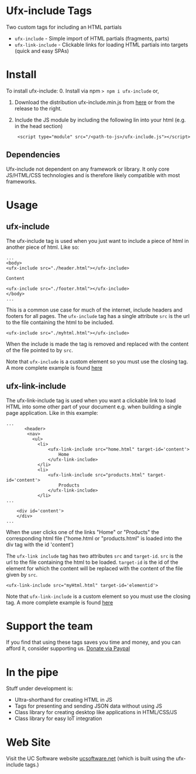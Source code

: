 
# Ufx-include Tags
Two custom tags for including an HTML partials
- `ufx-include` - Simple import of HTML partials (fragments, parts)
- `ufx-link-include` - Clickable links for loading HTML partials into targets (quick and easy SPAs)

# Install
To install ufx-include:
0. Install via npm `> npm i ufx-include` or,
1. Download the distribution ufx-include.min.js from [here](/dist) or from the release to the right.
2. Include the JS module by including the following lin into your html (e.g. in the head section)

        <script type="module" src="/<path-to-js>/ufx-include.js"></script>

## Dependencies
Ufx-include not dependent on any framework or library. It only core JS/HTML/CSS technologies and is therefore likely compatible with most frameworks.

# Usage
## ufx-include



The ufx-include tag is used when you just want to include a piece of html in another piece of html. Like so:

    ...
    <body>
    <ufx-include src="./header.html"></ufx-include>

    Content

    <ufx-include src="./footer.html"></ufx-include>
    </body>
    ...

This is a common use case for much of the internet, include headers and footers for all pages.
The `ufx-include` tag has a single attribute `src` is the url to the file containing the html to be included.

    <ufx-include src="./myhtml.html"></ufx-include>

When the include is made the tag is removed and replaced with the content of the file pointed to by `src`.

Note that `ufx-include` is a custom element so you must use the closing tag.
A more complete example is found [here](https://www.ucsoftware.net/code-examples/ufx-include/ufx-include/index.html)

## ufx-link-include
The ufx-link-include tag is used when you want a clickable link to load HTML into some other part of your document e.g. when building a single page application. Like in this example:

    ...
           <header>
            <nav>
              <ul>
                <li>
                    <ufx-link-include src="home.html" target-id='content'>  
                        Home 
                    </ufx-link-include>
                </li>
                <li>
                    <ufx-link-include src="products.html" target-id='content'>
                        Products
                    </ufx-link-include>
                </li> 
    ...

        <div id='content'>     
        </div>
    ...

When the user clicks one of the links "Home" or "Products" the corresponding html file ("home.html or "products.html" is loaded into the div tag with the id 'content')

The `ufx-link include` tag has two attributes `src` and `target-id`.
`src` is the url to the file containing the html to be loaded.
`target-id` is the id of the element for which the content will be replaced with the content of the file given by `src`.

    <ufx-link-include src="myHtml.html" target-id='elementid'>


Note that `ufx-link-include` is a custom element so you must use the closing tag.
A more complete example is found [here](https://www.ucsoftware.net/code-examples/ufx-include/ufx-link-include/index.html)

# Support the team
If you find that using these tags saves you time and money, and you can afford it, consider supporting us. [Donate via Paypal](https://www.paypal.com/donate/?hosted_button_id=6P3N2A2THNDKJ)

# In the pipe
Stuff under development is:
- Ultra-shorthand for creating HTML in JS
- Tags for presenting and sending JSON data without using JS
- Class library for creating desktop like applications in HTML/CSS/JS
- Class library for easy IoT integration

# Web Site
Visit the UC Software website [ucsoftware.net](https://ucsoftware.net) (which is built using the ufx-include tags.)